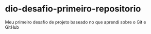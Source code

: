 # dio-desafio-primeiro-repositorio
Meu primeiro desafio de projeto baseado no que aprendi sobre o Git e GitHub
